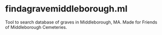 # findagravemiddleborough.ml
Tool to search database of graves in Middleborough, MA. Made for Friends of Middleborough Cemeteries.
